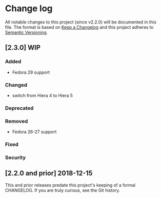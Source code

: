 <!--
# This file is part of the doubledog-systemd Puppet module.
# Copyright 2018-2019 John Florian
# SPDX-License-Identifier: GPL-3.0-or-later

Template

## [VERSION] DATE/WIP
### Added
### Changed
### Deprecated
### Removed
### Fixed
### Security

-->

# Change log

All notable changes to this project (since v2.2.0) will be documented in this file.  The format is based on [Keep a Changelog](http://keepachangelog.com/en/1.0.0/) and this project adheres to [Semantic Versioning](http://semver.org).

## [2.3.0] WIP
### Added
- Fedora 29 support
### Changed
- switch from Hiera 4 to Hiera 5
### Deprecated
### Removed
- Fedora 26-27 support
### Fixed
### Security

## [2.2.0 and prior] 2018-12-15

This and prior releases predate this project's keeping of a formal CHANGELOG.  If you are truly curious, see the Git history.
